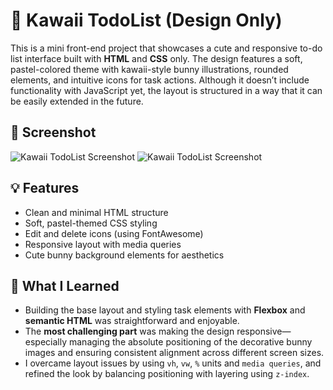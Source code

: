 # 🐰 Kawaii TodoList (Design Only)

This is a mini front-end project that showcases a cute and responsive to-do list interface built with **HTML** and **CSS** only. The design features a soft, pastel-colored theme with kawaii-style bunny illustrations, rounded elements, and intuitive icons for task actions. Although it doesn’t include functionality with JavaScript yet, the layout is structured in a way that it can be easily extended in the future.

## 📸 Screenshot

![Kawaii TodoList Screenshot](assets/Desktop-view.png.png)
![Kawaii TodoList Screenshot](assets/mobile-view.png.png)

## 💡 Features

- Clean and minimal HTML structure
- Soft, pastel-themed CSS styling
- Edit and delete icons (using FontAwesome)
- Responsive layout with media queries
- Cute bunny background elements for aesthetics

## 🧠 What I Learned

- Building the base layout and styling task elements with **Flexbox** and **semantic HTML** was straightforward and enjoyable.
- The **most challenging part** was making the design responsive—especially managing the absolute positioning of the decorative bunny images and ensuring consistent alignment across different screen sizes.
- I overcame layout issues by using `vh`, `vw`, `%` units and `media queries`, and refined the look by balancing positioning with layering using `z-index`.

